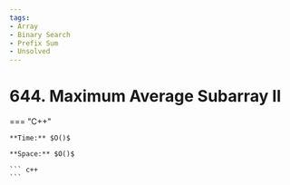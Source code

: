 ```yaml
---
tags:
- Array
- Binary Search
- Prefix Sum
- Unsolved
---
```



# 644. Maximum Average Subarray II

=== "C++"

    **Time:** $O()$

    **Space:** $O()$

    ``` c++
    ```